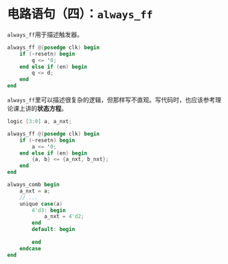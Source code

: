 # 电路语句（四）：`always_ff`

`always_ff`用于描述触发器。

```verilog
always_ff @(posedge clk) begin
    if (~resetn) begin
        q <= '0;
    end else if (en) begin
        q <= d;
    end
end
```

`always_ff`里可以描述很复杂的逻辑，但那样写不直观。写代码时，也应该参考理论课上讲的**状态方程**。

```verilog
logic [3:0] a, a_nxt;

always_ff @(posedge clk) begin
    if (~resetn) begin
        a <= '0;
    end else if (en) begin
        {a, b} <= {a_nxt, b_nxt};
    end
end

always_comb begin
    a_nxt = a;
    // ...
    unique case(a)
        4'd3: begin
            a_nxt = 4'd2;
        end
        default: begin
            
        end
    endcase
end
```


